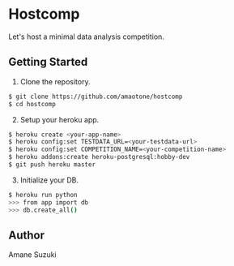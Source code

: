 # Hostcomp

Let's host a minimal data analysis competition.

## Getting Started

1. Clone the repository.

```bash
$ git clone https://github.com/amaotone/hostcomp
$ cd hostcomp
```

2. Setup your heroku app.

```bash
$ heroku create <your-app-name>
$ heroku config:set TESTDATA_URL=<your-testdata-url>
$ heroku config:set COMPETITION_NAME=<your-competition-name>
$ heroku addons:create heroku-postgresql:hobby-dev
$ git push heroku master
```

3. Initialize your DB.

```bash
$ heroku run python
>>> from app import db
>>> db.create_all()
```

## Author

Amane Suzuki
